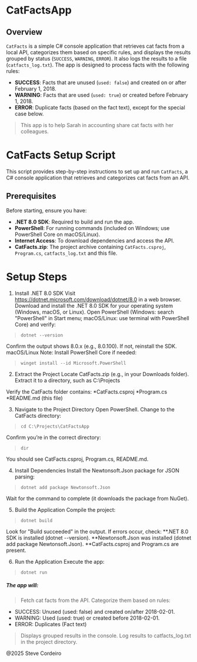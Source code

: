 # CatFactsApp

## Overview

`CatFacts` is a simple C# console application that retrieves cat facts from a local API, categorizes them based on
specific rules, and displays the results grouped by status (`SUCCESS`, `WARNING`, `ERROR`). It also logs the results to
a file (`catfacts_log.txt`). The app is designed to process facts with the following rules:

-  **SUCCESS**: Facts that are unused (`used: false`) and created on or after February 1, 2018.
-  **WARNING**: Facts that are used (`used: true`) or created before February 1, 2018.
-  **ERROR**: Duplicate facts (based on the fact text), except for the special case below.

> This app is to help Sarah in accounting share cat facts with her colleagues.

# CatFacts Setup Script

This script provides step-by-step instructions to set up and run `CatFacts`, a C# console application that retrieves and
categorizes cat facts from an API.

## Prerequisites

Before starting, ensure you have:

-  **.NET 8.0 SDK**: Required to build and run the app.
-  **PowerShell**: For running commands (included on Windows; use PowerShell Core on macOS/Linux).
-  **Internet Access**: To download dependencies and access the API.
-  **CatFacts.zip**: The project archive containing `CatFacts.csproj`, `Program.cs`, `catfacts_log.txt` and this file.

# Setup Steps

1. Install .NET 8.0 SDK Visit https://dotnet.microsoft.com/download/dotnet/8.0 in a web browser. Download and install
   the .NET 8.0 SDK for your operating system (Windows, macOS, or Linux). Open PowerShell (Windows: search "PowerShell"
   in Start menu; macOS/Linux: use terminal with PowerShell Core) and verify:

> `dotnet --version`

Confirm the output shows 8.0.x (e.g., 8.0.100). If not, reinstall the SDK. macOS/Linux Note: Install PowerShell Core if
needed:

> `winget install --id Microsoft.PowerShell`

2. Extract the Project Locate CatFacts.zip (e.g., in your Downloads folder). Extract it to a directory, such as
   C:\Projects

Verify the CatFacts folder contains: *CatFacts.csproj *Program.cs \*README.md (this file)

3. Navigate to the Project Directory Open PowerShell. Change to the CatFacts directory:

> `cd C:\Projects\CatFactsApp`

Confirm you’re in the correct directory:

> `dir`

You should see CatFacts.csproj, Program.cs, README.md.

4. Install Dependencies Install the Newtonsoft.Json package for JSON parsing:

> `dotnet add package Newtonsoft.Json`

Wait for the command to complete (it downloads the package from NuGet).

5. Build the Application Compile the project:

> `dotnet build`

Look for "Build succeeded" in the output. If errors occur, check: **.NET 8.0 SDK is installed (dotnet --version).
**Newtonsoft.Json was installed (dotnet add package Newtonsoft.Json). \*\*CatFacts.csproj and Program.cs are present.

6. Run the Application Execute the app:

> `dotnet run`

##### The app will:

> Fetch cat facts from the API. Categorize them based on rules:

-  SUCCESS: Unused (used: false) and created on/after 2018-02-01.
-  WARNING: Used (used: true) or created before 2018-02-01.
-  ERROR: Duplicates (Fact text)

> Displays grouped results in the console. Log results to catfacts_log.txt in the project directory.

@2025 Steve Cordeiro
